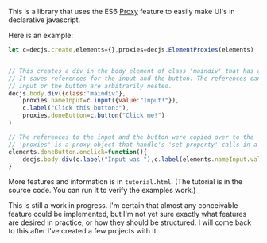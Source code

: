This is a library that uses the ES6 [Proxy](https://developer.mozilla.org/en-US/docs/Web/JavaScript/Reference/Global_Objects/Proxy) feature to easily make UI's in declarative javascript.


Here is an example:

```javascript
let c=decjs.create,elements={},proxies=decjs.ElementProxies(elements)


// This creates a div in the body element of class 'maindiv' that has an input, a label, and a button.
// It saves references for the input and the button. The references can be retrieved even if the 
// input or the button are arbitrarily nested.
decjs.body.div({class:'maindiv'},
    proxies.nameInput=c.input({value:"Input!"}),
    c.label("Click this button:"),
    proxies.doneButton=c.button("Click me!")
)

// The references to the input and the button were copied over to the 'elements)' object automatically.
// 'proxies' is a proxy object that handle's 'set property' calls in a special way.
elements.doneButton.onclick=function(){
    decjs.body.div(c.label("Input was "),c.label(elements.nameInput.value))
}
```

More features and information is in `tutorial.html`. (The tutorial is in the source code. You can run it to verify the examples work.)

This is still a work in progress. I'm certain that almost any conceivable feature could be implemented, but I'm
not yet sure exactly what features are desired in practice, or how they should be structured. I will come back
to this after I've created a few projects with it.
